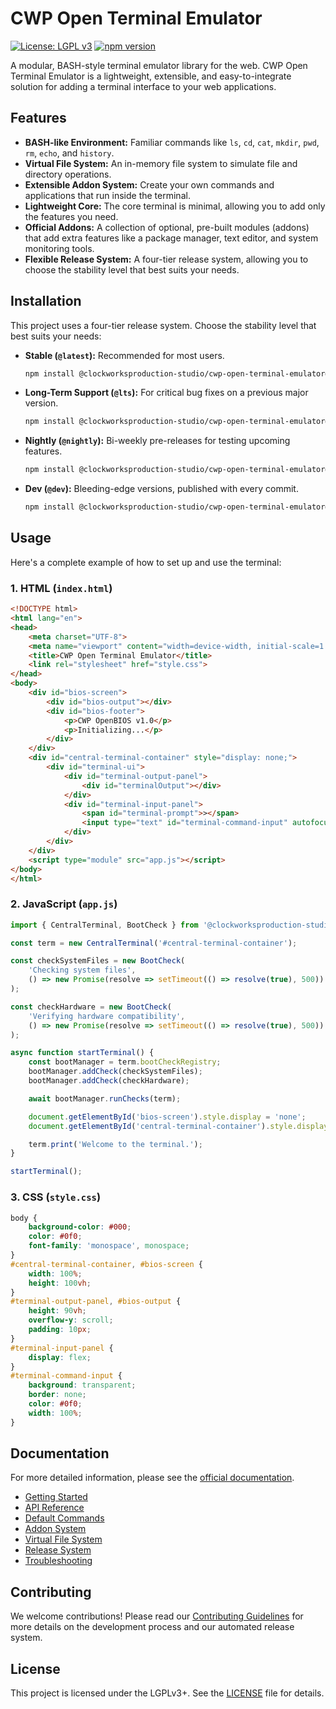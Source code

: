 # CWP Open Terminal Emulator

[![License: LGPL v3](https://img.shields.io/badge/License-LGPLv3-blue.svg)](https://www.gnu.org/licenses/lgpl-3.0)
[![npm version](https://img.shields.io/npm/v/@clockworksproduction-studio/cwp-open-terminal-emulator.svg)](https://www.npmjs.com/package/@clockworksproduction-studio/cwp-open-terminal-emulator)

A modular, BASH-style terminal emulator library for the web. CWP Open Terminal Emulator is a lightweight, extensible, and easy-to-integrate solution for adding a terminal interface to your web applications.

## Features

*   **BASH-like Environment:** Familiar commands like `ls`, `cd`, `cat`, `mkdir`, `pwd`, `rm`, `echo`, and `history`.
*   **Virtual File System:** An in-memory file system to simulate file and directory operations.
*   **Extensible Addon System:** Create your own commands and applications that run inside the terminal.
*   **Lightweight Core:** The core terminal is minimal, allowing you to add only the features you need.
*   **Official Addons:** A collection of optional, pre-built modules (addons) that add extra features like a package manager, text editor, and system monitoring tools.
*   **Flexible Release System:** A four-tier release system, allowing you to choose the stability level that best suits your needs.

## Installation

This project uses a four-tier release system. Choose the stability level that best suits your needs:

*   **Stable (`@latest`):** Recommended for most users.
    ```bash
    npm install @clockworksproduction-studio/cwp-open-terminal-emulator@latest
    ```
*   **Long-Term Support (`@lts`):** For critical bug fixes on a previous major version.
    ```bash
    npm install @clockworksproduction-studio/cwp-open-terminal-emulator@lts
    ```
*   **Nightly (`@nightly`):** Bi-weekly pre-releases for testing upcoming features.
    ```bash
    npm install @clockworksproduction-studio/cwp-open-terminal-emulator@nightly
    ```
*   **Dev (`@dev`):** Bleeding-edge versions, published with every commit.
    ```bash
    npm install @clockworksproduction-studio/cwp-open-terminal-emulator@dev
    ```

## Usage

Here's a complete example of how to set up and use the terminal:

### 1. HTML (`index.html`)

```html
<!DOCTYPE html>
<html lang="en">
<head>
    <meta charset="UTF-8">
    <meta name="viewport" content="width=device-width, initial-scale=1.0">
    <title>CWP Open Terminal Emulator</title>
    <link rel="stylesheet" href="style.css">
</head>
<body>
    <div id="bios-screen">
        <div id="bios-output"></div>
        <div id="bios-footer">
            <p>CWP OpenBIOS v1.0</p>
            <p>Initializing...</p>
        </div>
    </div>
    <div id="central-terminal-container" style="display: none;">
        <div id="terminal-ui">
            <div id="terminal-output-panel">
                <div id="terminalOutput"></div>
            </div>
            <div id="terminal-input-panel">
                <span id="terminal-prompt">></span>
                <input type="text" id="terminal-command-input" autofocus />
            </div>
        </div>
    </div>
    <script type="module" src="app.js"></script>
</body>
</html>
```

### 2. JavaScript (`app.js`)

```javascript
import { CentralTerminal, BootCheck } from '@clockworksproduction-studio/cwp-open-terminal-emulator';

const term = new CentralTerminal('#central-terminal-container');

const checkSystemFiles = new BootCheck(
    'Checking system files',
    () => new Promise(resolve => setTimeout(() => resolve(true), 500))
);

const checkHardware = new BootCheck(
    'Verifying hardware compatibility',
    () => new Promise(resolve => setTimeout(() => resolve(true), 500))
);

async function startTerminal() {
    const bootManager = term.bootCheckRegistry;
    bootManager.addCheck(checkSystemFiles);
    bootManager.addCheck(checkHardware);

    await bootManager.runChecks(term);

    document.getElementById('bios-screen').style.display = 'none';
    document.getElementById('central-terminal-container').style.display = 'block';

    term.print('Welcome to the terminal.');
}

startTerminal();
```

### 3. CSS (`style.css`)

```css
body {
    background-color: #000;
    color: #0f0;
    font-family: 'monospace', monospace;
}
#central-terminal-container, #bios-screen {
    width: 100%;
    height: 100vh;
}
#terminal-output-panel, #bios-output {
    height: 90vh;
    overflow-y: scroll;
    padding: 10px;
}
#terminal-input-panel {
    display: flex;
}
#terminal-command-input {
    background: transparent;
    border: none;
    color: #0f0;
    width: 100%;
}
```

## Documentation

For more detailed information, please see the [official documentation](docs/index.md).

*   [Getting Started](docs/getting-started.md)
*   [API Reference](docs/api-reference.md)
*   [Default Commands](docs/commands.md)
*   [Addon System](docs/addons.md)
*   [Virtual File System](docs/filesystem.md)
*   [Release System](docs/release-system.md)
*   [Troubleshooting](docs/troubleshooting.md)

## Contributing

We welcome contributions! Please read our [Contributing Guidelines](CONTRIBUTING.md) for more details on the development process and our automated release system.

## License

This project is licensed under the LGPLv3+. See the [LICENSE](LICENSE) file for details.
